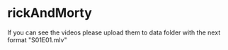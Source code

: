 # rickAndMorty

If you can see the videos please upload them to data folder with the next format "S01E01.mlv"
